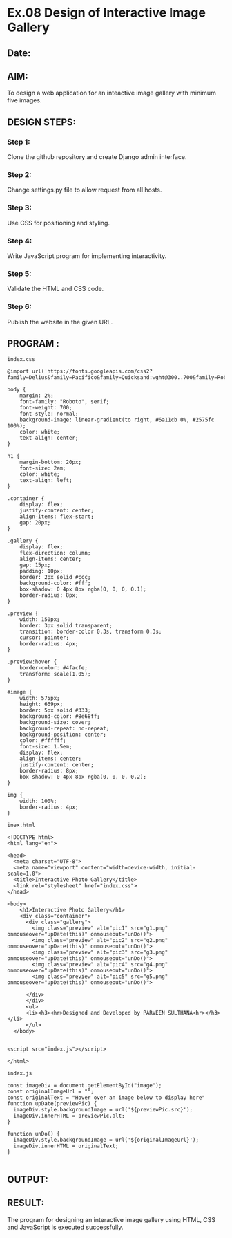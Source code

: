 # Ex.08 Design of Interactive Image Gallery
## Date:

## AIM:
To design a web application for an inteactive image gallery with minimum five images.

## DESIGN STEPS:

### Step 1:
Clone the github repository and create Django admin interface.

### Step 2:
Change settings.py file to allow request from all hosts.

### Step 3:
Use CSS for positioning and styling.

### Step 4:
Write JavaScript program for implementing interactivity.

### Step 5:
Validate the HTML and CSS code.

### Step 6:
Publish the website in the given URL.

## PROGRAM :

```
index.css

@import url('https://fonts.googleapis.com/css2?family=Delius&family=Pacifico&family=Quicksand:wght@300..700&family=Roboto:ital,wght@0,100;0,300;0,400;0,500;0,700;0,900;1,100;1,300;1,400;1,500;1,700;1,900&display=swap');

body {
    margin: 2%;
    font-family: "Roboto", serif;
    font-weight: 700;
    font-style: normal;
    background-image: linear-gradient(to right, #6a11cb 0%, #2575fc 100%);
    color: white;
    text-align: center;
}

h1 {
    margin-bottom: 20px;
    font-size: 2em;
    color: white;
    text-align: left;
}

.container {
    display: flex;
    justify-content: center;
    align-items: flex-start;
    gap: 20px;
}

.gallery {
    display: flex;
    flex-direction: column;
    align-items: center;
    gap: 15px;
    padding: 10px;
    border: 2px solid #ccc;
    background-color: #fff;
    box-shadow: 0 4px 8px rgba(0, 0, 0, 0.1);
    border-radius: 8px;
}

.preview {
    width: 150px;
    border: 3px solid transparent;
    transition: border-color 0.3s, transform 0.3s;
    cursor: pointer;
    border-radius: 4px;
}

.preview:hover {
    border-color: #4facfe;
    transform: scale(1.05);
}

#image {
    width: 575px;
    height: 669px;
    border: 5px solid #333;
    background-color: #8e68ff;
    background-size: cover;
    background-repeat: no-repeat;
    background-position: center;
    color: #ffffff;
    font-size: 1.5em;
    display: flex;
    align-items: center;
    justify-content: center;
    border-radius: 8px;
    box-shadow: 0 4px 8px rgba(0, 0, 0, 0.2);
}

img {
    width: 100%;
    border-radius: 4px;
} 

inex.html 

<!DOCTYPE html>
<html lang="en">

<head>
  <meta charset="UTF-8">
  <meta name="viewport" content="width=device-width, initial-scale=1.0">
  <title>Interactive Photo Gallery</title>
  <link rel="stylesheet" href="index.css">
</head>

<body>
    <h1>Interactive Photo Gallery</h1>
    <div class="container">
      <div class="gallery">
        <img class="preview" alt="pic1" src="g1.png" onmouseover="upDate(this)" onmouseout="unDo()">
        <img class="preview" alt="pic2" src="g2.png" onmouseover="upDate(this)" onmouseout="unDo()">
        <img class="preview" alt="pic3" src="g3.png" onmouseover="upDate(this)" onmouseout="unDo()">
        <img class="preview" alt="pic4" src="g4.png" onmouseover="upDate(this)" onmouseout="unDo()">
        <img class="preview" alt="pic5" src="g5.png" onmouseover="upDate(this)" onmouseout="unDo()">
        
      </div>
      </div>
      <ul>
      <li><h3><hr>Designed and Developed by PARVEEN SULTHANA<hr></h3></li>
      </ul>
  </body>
  
  
<script src="index.js"></script>

</html>

index.js

const imageDiv = document.getElementById("image");
const originalImageUrl = "";
const originalText = "Hover over an image below to display here"
function upDate(previewPic) {
  imageDiv.style.backgroundImage = url('${previewPic.src}');
  imageDiv.innerHTML = previewPic.alt;
}

function unDo() {
  imageDiv.style.backgroundImage = url('${originalImageUrl}');
  imageDiv.innerHTML = originalText;
}


```
## OUTPUT:

## RESULT:
The program for designing an interactive image gallery using HTML, CSS and JavaScript is executed successfully.

